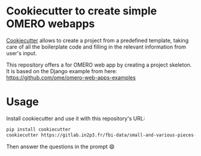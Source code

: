 # Cookiecutter to create simple OMERO webapps

[Cookiecutter](https://cookiecutter.readthedocs.io) allows to create a project from a predefined template, taking care of all the boilerplate code and filling in the relevant information from user's input.




This repository offers a  for OMERO web app by creating a project skeleton. It is based on the Django example from here: https://github.com/ome/omero-web-apps-examples

# Usage
Install cookiecutter and use it with this repository's URL:

```sh
pip install cookiecutter
cookiecutter https://gitlab.in2p3.fr/fbi-data/small-and-various-pieces-of-coding/omero-webapp-cookiecutter
```

Then answer the questions in the prompt :smile:
